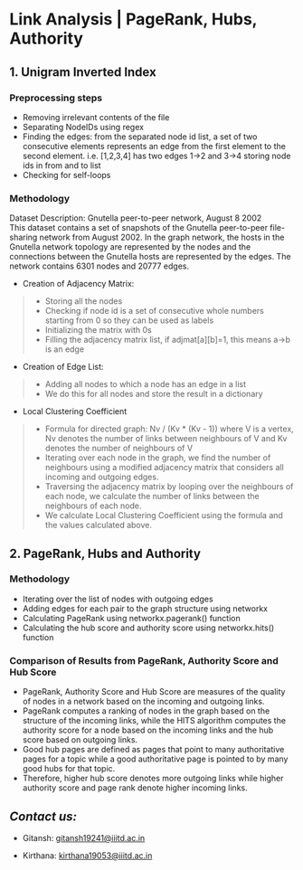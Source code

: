 # Link Analysis | PageRank, Hubs, Authority


## 1. Unigram Inverted Index

### Preprocessing steps
* Removing irrelevant contents of the file
* Separating NodeIDs using regex
* Finding the edges: from the separated node id list, a set of two consecutive elements represents an edge from the first element to the second element. i.e. [1,2,3,4] has two edges 1->2 and 3->4 storing node ids in from and to list
* Checking for self-loops

### Methodology
Dataset Description: 
Gnutella peer-to-peer network, August 8 2002  
This dataset contains a set of snapshots of the Gnutella peer-to-peer file-sharing network from August 2002. In the graph network, the hosts in the Gnutella network topology are represented by the nodes and the connections between the Gnutella hosts are represented by the edges. The network contains 6301 nodes and 20777 edges.

* Creation of Adjacency Matrix:
> * Storing all the nodes
> * Checking if node id is a set of consecutive whole numbers starting from 0 so they can be used as labels
> * Initializing the matrix with 0s
> * Filling the adjacency matrix list, if adjmat[a][b]=1, this means a->b is an edge

* Creation of Edge List:
> * Adding all nodes to which a node has an edge in a list
> * We do this for all nodes and store the result in a dictionary 

* Local Clustering Coefficient
> * Formula for directed graph:  Nv / (Kv * (Kv - 1))  where V is a vertex, Nv denotes the number of links between neighbours of V and Kv denotes the number of neighbours of V
> * Iterating over each node in the graph, we find the number of neighbours using a modified adjacency matrix that considers all incoming and outgoing edges.
> * Traversing the adjacency matrix by looping over the neighbours of each node, we calculate the number of links between the neighbours of each node.
> * We calculate Local Clustering Coefficient using the formula and the values calculated above.


## 2. PageRank, Hubs and Authority

### Methodology
* Iterating over the list of nodes with outgoing edges 
* Adding edges for each pair to the graph structure using networkx
* Calculating PageRank using networkx.pagerank() function
* Calculating the hub score and authority score using networkx.hits() function

### Comparison of Results from PageRank, Authority Score and Hub Score
* PageRank, Authority Score and Hub Score are measures of the quality of nodes in a network based on the incoming and outgoing links.
* PageRank computes a ranking of nodes in the graph based on the structure of the incoming links, while the HITS algorithm computes the authority score for a node based on the incoming links and the hub score based on outgoing links.
* Good hub pages are defined as pages that point to many authoritative pages for a topic while a good authoritative page is pointed to by many good hubs for that topic.
* Therefore, higher hub score denotes more outgoing links while higher authority score and page rank denote higher incoming links.


## *Contact us:*

* Gitansh: gitansh19241@iiitd.ac.in

* Kirthana: kirthana19053@iiitd.ac.in
